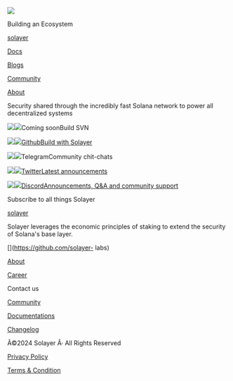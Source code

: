 ![](https://framerusercontent.com/images/AhUvfvqAQxu6ebEBOZSlbvFNo.png)

Building an Ecosystem

[solayer](./)

[Docs](https://docs.solayer.org/)

[Blogs](./blog)

[Community](./community)

[About](./about)

Security shared through the incredibly fast Solana network to power all
decentralized systems

![](https://framerusercontent.com/images/ZMMrkVit971QyaTE8Y1ePiD160.png)![](https://framerusercontent.com/images/AhUvfvqAQxu6ebEBOZSlbvFNo.png)Coming
soonBuild SVN

[![](https://framerusercontent.com/images/I0pNhQQ2PXzkJdP1nUza1ILaYc.png)![](https://framerusercontent.com/images/AhUvfvqAQxu6ebEBOZSlbvFNo.png)GithubBuild
with Solayer](https://github.com/solayer-labs)

![](https://framerusercontent.com/images/25ommjTHliBGOBureS6mAEc9O4.png)![](https://framerusercontent.com/images/AhUvfvqAQxu6ebEBOZSlbvFNo.png)TelegramCommunity
chit-chats

[![](https://framerusercontent.com/images/SO3jd8zzUG26CtIG2bPcSYFheHY.png)![](https://framerusercontent.com/images/AhUvfvqAQxu6ebEBOZSlbvFNo.png)TwitterLatest
announcements](https://twitter.com/solayer_labs)

[![](https://framerusercontent.com/images/znRVDEt7Jcj8LjBDcyF8jmAaEI.png)![](https://framerusercontent.com/images/AhUvfvqAQxu6ebEBOZSlbvFNo.png)DiscordAnnouncements,
Q&A and community support](https://discord.com/invite/solayerlabs)

Subscribe to all things Solayer

[solayer](./)

Solayer leverages the economic principles of staking to extend the security of
Solana's base layer.

[](https://twitter.com/solayer_labs)[](https://discord.gg/solayerlabs)[](https://github.com/solayer-
labs)

[About](./about)

[Career](https://jobs.solana.com/companies/solayer-labs)

Contact us

[Community ](./community)

[Documentations](https://docs.solayer.org/)

[Changelog](./changelog)

Â©2024 Solayer Â· All Rights Reserved

[Privacy Policy](./privacy-policy)

[Terms & Condition](./terms&condition)

